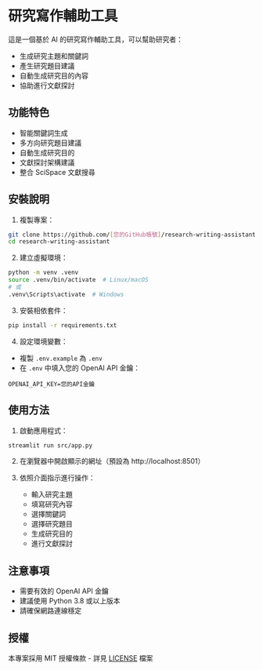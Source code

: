# 研究寫作輔助工具

這是一個基於 AI 的研究寫作輔助工具，可以幫助研究者：
- 生成研究主題和關鍵詞
- 產生研究題目建議
- 自動生成研究目的內容
- 協助進行文獻探討

## 功能特色

- 智能關鍵詞生成
- 多方向研究題目建議
- 自動生成研究目的
- 文獻探討架構建議
- 整合 SciSpace 文獻搜尋

## 安裝說明

1. 複製專案：
```bash
git clone https://github.com/[您的GitHub帳號]/research-writing-assistant.git
cd research-writing-assistant
```

2. 建立虛擬環境：
```bash
python -m venv .venv
source .venv/bin/activate  # Linux/macOS
# 或
.venv\Scripts\activate  # Windows
```

3. 安裝相依套件：
```bash
pip install -r requirements.txt
```

4. 設定環境變數：
- 複製 `.env.example` 為 `.env`
- 在 `.env` 中填入您的 OpenAI API 金鑰：
```
OPENAI_API_KEY=您的API金鑰
```

## 使用方法

1. 啟動應用程式：
```bash
streamlit run src/app.py
```

2. 在瀏覽器中開啟顯示的網址（預設為 http://localhost:8501）

3. 依照介面指示進行操作：
   - 輸入研究主題
   - 填寫研究內容
   - 選擇關鍵詞
   - 選擇研究題目
   - 生成研究目的
   - 進行文獻探討

## 注意事項

- 需要有效的 OpenAI API 金鑰
- 建議使用 Python 3.8 或以上版本
- 請確保網路連線穩定

## 授權

本專案採用 MIT 授權條款 - 詳見 [LICENSE](LICENSE) 檔案 